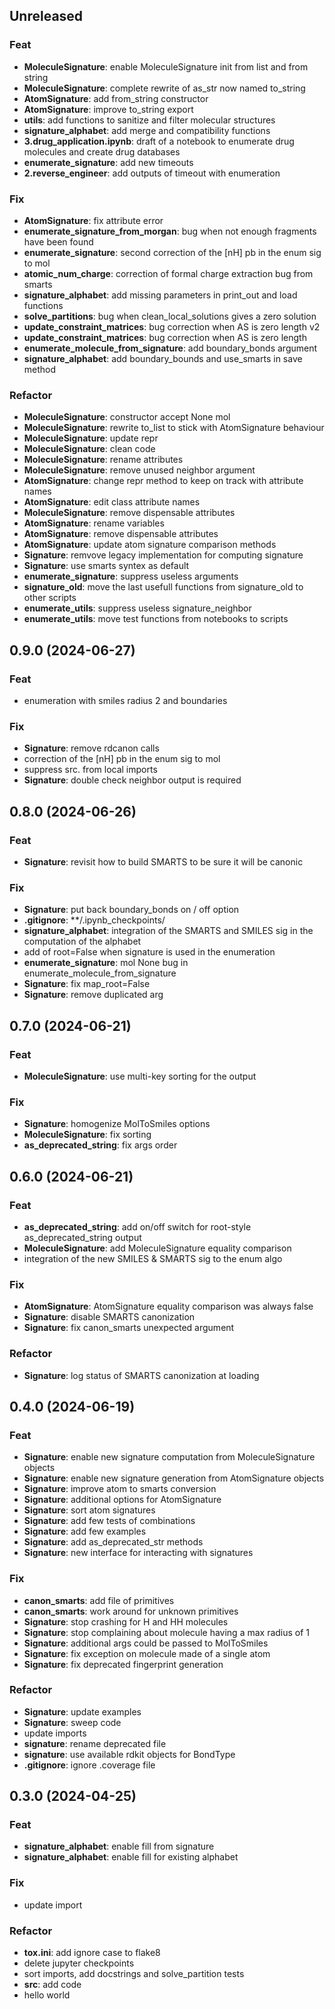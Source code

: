 ## Unreleased

### Feat

- **MoleculeSignature**: enable MoleculeSignature init from list and from string
- **MoleculeSignature**: complete rewrite of as_str now named to_string
- **AtomSignature**: add from_string constructor
- **AtomSignature**: improve to_string export
- **utils**: add functions to sanitize and filter molecular structures
- **signature_alphabet**: add merge and compatibility functions
- **3.drug_application.ipynb**: draft of a notebook to enumerate drug molecules and create drug databases
- **enumerate_signature**: add new timeouts
- **2.reverse_engineer**: add outputs of timeout with enumeration

### Fix

- **AtomSignature**: fix attribute error
- **enumerate_signature_from_morgan**: bug when not enough fragments have been found
- **enumerate_signature**: second correction of the [nH] pb in the enum sig to mol
- **atomic_num_charge**: correction of formal charge extraction bug from smarts
- **signature_alphabet**: add missing parameters in print_out and load functions
- **solve_partitions**: bug when clean_local_solutions gives a zero solution
- **update_constraint_matrices**: bug correction when AS is zero length v2
- **update_constraint_matrices**: bug correction when AS is zero length
- **enumerate_molecule_from_signature**: add boundary_bonds argument
- **signature_alphabet**: add boundary_bounds and use_smarts in save method

### Refactor

- **MoleculeSignature**: constructor accept None mol
- **MoleculeSignature**: rewrite to_list to stick with AtomSignature behaviour
- **MoleculeSignature**: update repr
- **MoleculeSignature**: clean code
- **MoleculeSignature**: rename attributes
- **MoleculeSignature**: remove unused neighbor argument
- **AtomSignature**: change repr method to keep on track with attribute names
- **AtomSignature**: edit class attribute names
- **MoleculeSignature**: remove dispensable attributes
- **AtomSignature**: rename variables
- **AtomSignature**: remove dispensable attributes
- **AtomSignature**: update atom signature comparison methods
- **Signature**: remvove legacy implementation for computing signature
- **Signature**: use smarts syntex as default
- **enumerate_signature**: suppress useless arguments
- **signature_old**: move the last usefull functions from signature_old to other scripts
- **enumerate_utils**: suppress useless signature_neighbor
- **enumerate_utils**: move test functions from notebooks to scripts

## 0.9.0 (2024-06-27)

### Feat

- enumeration with smiles radius 2 and boundaries

### Fix

- **Signature**: remove rdcanon calls
- correction of the [nH] pb in the enum sig to mol
- suppress src. from local imports
- **Signature**: double check neighbor output is required

## 0.8.0 (2024-06-26)

### Feat

- **Signature**: revisit how to build SMARTS to be sure it will be canonic

### Fix

- **Signature**: put back boundary_bonds on / off option
- **.gitignore**: **/.ipynb_checkpoints/
- **signature_alphabet**: integration of the SMARTS and SMILES sig in the computation of the alphabet
- add of root=False when signature is used in the enumeration
- **enumerate_signature**: mol None bug in enumerate_molecule_from_signature
- **Signature**: fix map_root=False
- **Signature**: remove duplicated arg

## 0.7.0 (2024-06-21)

### Feat

- **MoleculeSignature**: use multi-key sorting for the output

### Fix

- **Signature**: homogenize MolToSmiles options
- **MoleculeSignature**: fix sorting
- **as_deprecated_string**: fix args order

## 0.6.0 (2024-06-21)

### Feat

- **as_deprecated_string**: add on/off switch for root-style as_deprecated_string output
- **MoleculeSignature**: add MoleculeSignature equality comparison
- integration of the new SMILES & SMARTS sig to the enum algo

### Fix

- **AtomSignature**: AtomSignature equality comparison was always false
- **Signature**: disable SMARTS canonization
- **Signature**: fix canon_smarts unexpected argument

### Refactor

- **Signature**: log status of SMARTS canonization at loading

## 0.4.0 (2024-06-19)

### Feat

- **Signature**: enable new signature computation from MoleculeSignature objects
- **Signature**: enable new signature generation from AtomSignature objects
- **Signature**: improve atom to smarts conversion
- **Signature**: additional options for AtomSignature
- **Signature**: sort atom signatures
- **Signature**: add few tests of combinations
- **Signature**: add few examples
- **Signature**: add as_deprecated_str methods
- **Signature**: new interface for interacting with signatures

### Fix

- **canon_smarts**: add file of primitives
- **canon_smarts**: work around for unknown primitives
- **Signature**: stop crashing for H and HH molecules
- **Signature**: stop complaining about molecule having a max radius of 1
- **Signature**: additional args could be passed to MolToSmiles
- **Signature**: fix exception on molecule made of a single atom
- **Signature**: fix deprecated fingerprint generation

### Refactor

- **Signature**: update examples
- **Signature**: sweep code
- update imports
- **signature**: rename deprecated file
- **signature**: use available rdkit objects for BondType
- **.gitignore**: ignore .coverage file

## 0.3.0 (2024-04-25)

### Feat

- **signature_alphabet**: enable fill from signature
- **signature_alphabet**: enable fill for existing alphabet

### Fix

- update import

### Refactor

- **tox.ini**: add ignore case to flake8
- delete jupyter checkpoints
- sort imports, add docstrings and solve_partition tests
- **src**: add code
- hello world
